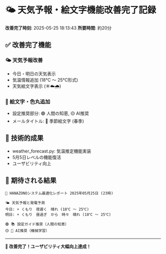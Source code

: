 # 🌤️ 天気予報・絵文字機能改善完了記録

**改善完了時刻**: 2025-05-25 18:13:43
**所要時間**: 約20分

## ✅ 改善完了機能
### 🌤️ 天気予報改善
- 今日・明日の天気表示
- 気温情報追加 (18℃ 〜 25℃形式)
- 天気絵文字表示 (☀️☁️🌧️)

### 🎨 絵文字・色丸追加
- 設定推奨部分: 🟢 人間の知恵, 🟡 AI推奨
- メールタイトル: 🌸 季節絵文字 (春季)

## 🚀 技術的成果
- weather_forecast.py: 気温推定機能実装
- 5月5日レベルの機能復活
- ユーザビリティ向上

## 📧 期待される結果
```
🌸 HANAZONOシステム最適化レポート 2025年05月25日 (23時)

🌤️ 天気予報と発電予測
今日: ☀️ くもり　夜遅く　晴れ (18℃ 〜 25℃)
明日: ☀️ くもり　昼過ぎ　から　時々　晴れ (18℃ 〜 25℃)

🟢 📚 設定ガイド推奨（人間の知恵）
🟡 🤖 AI推奨（機械学習）
```

---
**🎊 改善完了！ユーザビリティ大幅向上達成！**
